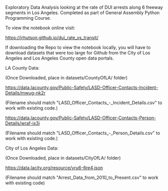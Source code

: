 Exploratory Data Analysis looking at the rate of DUI arrests along 6 freeway segments in Los Angeles. Completed as part of General Assembly Python Programming Course.

To view the notebook online visit:

https://jrhutson.github.io/dui_rate_vs_transit/

If downloading the Repo to view the notebook locally, you will have to download datasets that were too large for Github from the City of Los Angeles and Los Angeles County open data portals. 

LA County Data:

(Once Downloaded, place in datasets/CountyOfLA/ folder)

https://data.lacounty.gov/Public-Safety/LASD-Officer-Contacts-Incident-Details/mwug-nk2r

(Filename should match "LASD_Officer_Contacts_-_Incident_Details.csv" to work with existing code.)

https://data.lacounty.gov/Public-Safety/LASD-Officer-Contacts-Person-Details/wraf-ix3i

(Filename should match "LASD_Officer_Contacts_-_Person_Details.csv" to work with existing code.)

City of Los Angeles Data:

(Once Downloaded, place in datasets/CityOfLA/ folder)

https://data.lacity.org/resource/yru6-6re4.json

(Filename should match "Arrest_Data_from_2010_to_Present.csv" to work with existing code)

